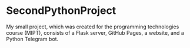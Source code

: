 # SecondPythonProject
My small project, which was created for the programming technologies course (MIPT), consists of a Flask server, GitHub Pages, a website, and a Python Telegram bot.
